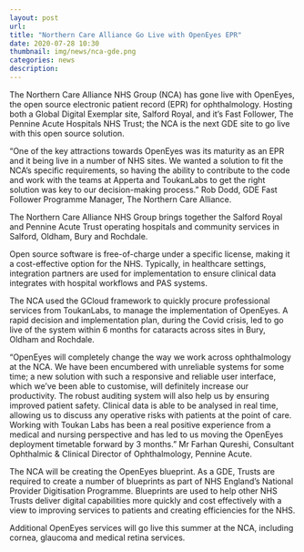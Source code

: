 ```yaml
---
layout: post
url: 
title: "Northern Care Alliance Go Live with OpenEyes EPR"
date: 2020-07-28 10:30
thumbnail: img/news/nca-gde.png
categories: news
description:
--- 
```


The Northern Care Alliance NHS Group (NCA) has gone live with OpenEyes, the open source electronic patient record (EPR) for ophthalmology.  Hosting both a Global Digital Exemplar site, Salford Royal, and it’s Fast Follower, The Pennine Acute Hospitals NHS Trust; the NCA is the next GDE site to go live with this open source solution.

“One of the key attractions towards OpenEyes was its maturity as an EPR and it being live in a number of NHS sites. We wanted a solution to fit the NCA’s specific requirements, so having the ability to contribute to the code and work with the teams at Apperta and ToukanLabs to get the right solution was key to our decision-making process.” Rob Dodd, GDE Fast Follower Programme Manager, The Northern Care Alliance.

The Northern Care Alliance NHS Group brings together the Salford Royal and Pennine Acute Trust operating hospitals and community services in Salford, Oldham, Bury and Rochdale.

Open source software is free-of-charge under a specific license, making it a cost-effective option for the NHS.  Typically, in healthcare settings, integration partners are used for implementation to ensure clinical data integrates with hospital workflows and PAS systems. 

The NCA used the GCloud framework to quickly procure professional services from ToukanLabs, to manage the implementation of OpenEyes. A rapid decision and implementation plan, during the Covid crisis, led to go live of the system within 6 months for cataracts across sites in Bury, Oldham and Rochdale.
 
“OpenEyes will completely change the way we work across ophthalmology at the NCA. We have been encumbered with unreliable systems for some time; a new solution with such a responsive and reliable user interface, which we’ve been able to customise, will definitely increase our productivity. The robust auditing system will also help us by ensuring improved patient safety. Clinical data is able to be analysed in real time, allowing us to discuss any operative risks with patients at the point of care.  Working with Toukan Labs has been a real positive experience from a medical and nursing perspective and has led to us moving the OpenEyes deployment timetable forward by 3 months.” Mr Farhan Qureshi, Consultant Ophthalmic & Clinical Director of Ophthalmology, Pennine Acute.
 
The NCA will be creating the OpenEyes blueprint. As a GDE, Trusts are required to create a number of blueprints as part of NHS England’s National Provider Digitisation Programme.  Blueprints are used to help other NHS Trusts deliver digital capabilities more quickly and cost effectively with a view to improving services to patients and creating efficiencies for the NHS.
 
Additional OpenEyes services will go live this summer at the NCA, including cornea, glaucoma and medical retina services.

